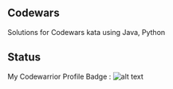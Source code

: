 ## Codewars
Solutions for Codewars kata using Java, Python
## Status
My Codewarrior Profile Badge : ![alt text](https://www.codewars.com/users/meozz2109/badges/large)
